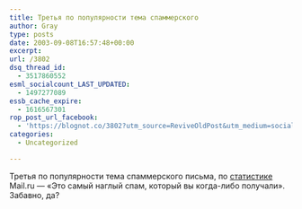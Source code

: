 ```yaml
---
title: Третья по популярности тема спаммерского
author: Gray
type: posts
date: 2003-09-08T16:57:48+00:00
excerpt:
url: /3802
dsq_thread_id:
  - 3517860552
esml_socialcount_LAST_UPDATED:
  - 1497277089
essb_cache_expire:
  - 1616567301
rop_post_url_facebook:
  - 'https://blognot.co/3802?utm_source=ReviveOldPost&utm_medium=social&utm_campaign=ReviveOldPost'
categories:
  - Uncategorized

---
```








Третья по популярности тема спаммерского письма, по <a href="http://www.mail.ru/antispam" target="_blank">статистике</a> Mail.ru &#8212; &#171;Это самый наглый спам, который вы когда-либо получали&#187;.  
Забавно, да?